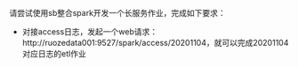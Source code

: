 请尝试使用sb整合spark开发一个长服务作业，完成如下要求：
* 对接access日志，发起一个web请求：
http://ruozedata001:9527/spark/access/20201104，就可以完成20201104对应日志的etl作业